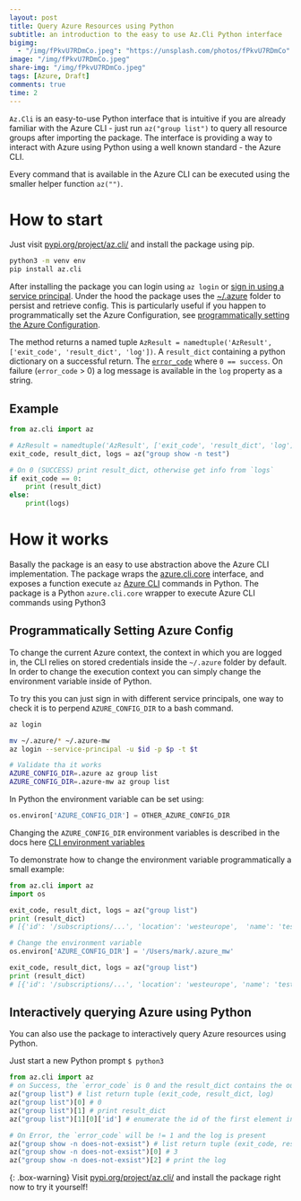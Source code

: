 ```yaml
---
layout: post
title: Query Azure Resources using Python
subtitle: an introduction to the easy to use Az.Cli Python interface
bigimg:
  - "/img/fPkvU7RDmCo.jpeg": "https://unsplash.com/photos/fPkvU7RDmCo"
image: "/img/fPkvU7RDmCo.jpeg"
share-img: "/img/fPkvU7RDmCo.jpeg"
tags: [Azure, Draft]
comments: true
time: 2
---
```



`Az.Cli` is an easy-to-use Python interface that is intuitive if you are already familiar with the Azure CLI - just run `az("group list")` to query all resource groups after importing the package.
The interface is providing a way to interact with Azure using Python using a well known standard - the Azure CLI.

Every command that is available in the Azure CLI can be executed using the smaller helper function `az("")`.

# How to start

Just visit [pypi.org/project/az.cli/](https://pypi.org/project/az.cli/) and install the package using pip.

```bash
python3 -m venv env  
pip install az.cli
```

After installing the package you can login using `az login` or [sign in using a service principal](https://docs.microsoft.com/en-us/cli/azure/create-an-azure-service-principal-azure-cli?view=azure-cli-latest#sign-in-using-a-service-principalt).
Under the hood the package uses the [~/.azure](https://github.com/Azure/azure-cli/blob/dev/src/azure-cli-core/azure/cli/core/_environment.py) folder to persist and retrieve config.
This is particularly useful if you happen to programmatically set the Azure Configuration, see [programmatically setting the Azure Configuration](#programatically-setting-azure-config).

The method returns a named tuple `AzResult = namedtuple('AzResult', ['exit_code', 'result_dict', 'log'])`.
 A `result_dict` containing a python dictionary on a successful return.
The [`error_code`](https://docs.python.org/2/library/sys.html#sys.exit) where `0 == success`.
On failure (`error_code` > 0) a log message is available in the `log` property as a string.

## Example

```python
from az.cli import az

# AzResult = namedtuple('AzResult', ['exit_code', 'result_dict', 'log'])
exit_code, result_dict, logs = az("group show -n test")

# On 0 (SUCCESS) print result_dict, otherwise get info from `logs`
if exit_code == 0:
    print (result_dict)
else:
    print(logs)
```

# How it works

Basally the package is an easy to use abstraction above the Azure CLI implementation.
The package wraps the [azure.cli.core](https://github.com/Azure/azure-cli/blob/dev/src/azure-cli-core/azure/cli/core/__init__.py) interface, and exposes a function execute `az` [Azure CLI](https://docs.microsoft.com/en-us/cli/azure/install-azure-cli?view=azure-cli-latest) commands in Python.
The package is a Python `azure.cli.core` wrapper to execute Azure CLI commands using Python3

## Programmatically Setting Azure Config

To change the current Azure context, the context in which you are logged in, the CLI relies on stored credentials inside the `~/.azure` folder by default.
In order to change the execution context you can simply change the environment variable inside of Python.

To try this you can just sign in with different service principals, one way to check it is to perpend `AZURE_CONFIG_DIR` to a bash command.

```bash
az login

mv ~/.azure/* ~/.azure-mw
az login --service-principal -u $id -p $p -t $t

# Validate tha it works
AZURE_CONFIG_DIR=.azure az group list 
AZURE_CONFIG_DIR=.azure-mw az group list 
```

In Python the environment variable can be set using:

```python
os.environ['AZURE_CONFIG_DIR'] = OTHER_AZURE_CONFIG_DIR
```

Changing the `AZURE_CONFIG_DIR` environment variables is described in the docs here [CLI environment variables](https://docs.microsoft.com/en-us/cli/azure/use-cli-effectively?view=azure-cli-latest#cli-environment-variables)

To demonstrate how to change the environment variable programmatically a small example:

```python
from az.cli import az
import os

exit_code, result_dict, logs = az("group list")
print (result_dict)
# [{'id': '/subscriptions/...', 'location': 'westeurope',  'name': 'test1']

# Change the environment variable
os.environ['AZURE_CONFIG_DIR'] = '/Users/mark/.azure_mw'

exit_code, result_dict, logs = az("group list")
print (result_dict)
# [{'id': '/subscriptions/...', 'location': 'westeurope', 'name': 'test2']
```

## Interactively querying Azure using Python

You can also use the package to interactively query Azure resources using Python.

Just start a new Python prompt `$ python3`

```python
from az.cli import az
# on Success, the `error_code` is 0 and the result_dict contains the output
az("group list") # list return tuple (exit_code, result_dict, log)
az("group list")[0] # 0
az("group list")[1] # print result_dict
az("group list")[1][0]['id'] # enumerate the id of the first element in dictionary

# On Error, the `error_code` will be != 1 and the log is present
az("group show -n does-not-exsist") # list return tuple (exit_code, result_dict, log)
az("group show -n does-not-exsist")[0] # 3
az("group show -n does-not-exsist")[2] # print the log
```

{: .box-warning}
Visit [pypi.org/project/az.cli/](https://pypi.org/project/az.cli/) and install the package right now to try it yourself!
